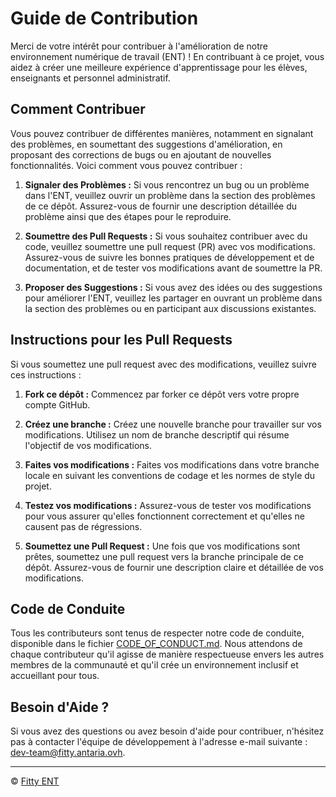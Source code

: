 # Guide de Contribution

Merci de votre intérêt pour contribuer à l'amélioration de notre environnement numérique de travail (ENT) ! En contribuant à ce projet, vous aidez à créer une meilleure expérience d'apprentissage pour les élèves, enseignants et personnel administratif.

## Comment Contribuer

Vous pouvez contribuer de différentes manières, notamment en signalant des problèmes, en soumettant des suggestions d'amélioration, en proposant des corrections de bugs ou en ajoutant de nouvelles fonctionnalités. Voici comment vous pouvez contribuer :

1. **Signaler des Problèmes :** Si vous rencontrez un bug ou un problème dans l'ENT, veuillez ouvrir un problème dans la section des problèmes de ce dépôt. Assurez-vous de fournir une description détaillée du problème ainsi que des étapes pour le reproduire.

2. **Soumettre des Pull Requests :** Si vous souhaitez contribuer avec du code, veuillez soumettre une pull request (PR) avec vos modifications. Assurez-vous de suivre les bonnes pratiques de développement et de documentation, et de tester vos modifications avant de soumettre la PR.

3. **Proposer des Suggestions :** Si vous avez des idées ou des suggestions pour améliorer l'ENT, veuillez les partager en ouvrant un problème dans la section des problèmes ou en participant aux discussions existantes.

## Instructions pour les Pull Requests

Si vous soumettez une pull request avec des modifications, veuillez suivre ces instructions :

1. **Fork ce dépôt :** Commencez par forker ce dépôt vers votre propre compte GitHub.

2. **Créez une branche :** Créez une nouvelle branche pour travailler sur vos modifications. Utilisez un nom de branche descriptif qui résume l'objectif de vos modifications.

3. **Faites vos modifications :** Faites vos modifications dans votre branche locale en suivant les conventions de codage et les normes de style du projet.

4. **Testez vos modifications :** Assurez-vous de tester vos modifications pour vous assurer qu'elles fonctionnent correctement et qu'elles ne causent pas de régressions.

5. **Soumettez une Pull Request :** Une fois que vos modifications sont prêtes, soumettez une pull request vers la branche principale de ce dépôt. Assurez-vous de fournir une description claire et détaillée de vos modifications.

## Code de Conduite

Tous les contributeurs sont tenus de respecter notre code de conduite, disponible dans le fichier [CODE_OF_CONDUCT.md](CODE_OF_CONDUCT.md). Nous attendons de chaque contributeur qu'il agisse de manière respectueuse envers les autres membres de la communauté et qu'il crée un environnement inclusif et accueillant pour tous.

## Besoin d'Aide ?

Si vous avez des questions ou avez besoin d'aide pour contribuer, n'hésitez pas à contacter l'équipe de développement à l'adresse e-mail suivante : dev-team@fitty.antaria.ovh.

---

© [Fitty ENT](https://fitty.antaria.ovh)
